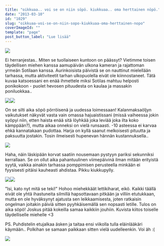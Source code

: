 ```yaml
---
title: "oikkuaa.. voi se on niin söpö. kiukkuaa.. oma herttainen nöpö."
date: "2013-03-10"
id: "1029"
slug: "oikkuaa-voi-se-on-niin-sopo-kiukkuaa-oma-herttainen-nopo"
coverImageId: ""
template: "page"
post_button_label: "Lue lisää"
---
```


[![](/images/2013.3.10_1.JPG)](http://4.bp.blogspot.com/-_rvkVniTDSE/UTy4Wuh8jtI/AAAAAAAAFcY/nXFmeHKdEto/s1600/2013.3.10_1.JPG)

Ei herranjestas.. Miten se tuollaiseen kuntoon on päässyt? Vietimme toisen täydellisen miehen kanssa aamupäivän ulkona kameran ja rajattoman yrmeän Sotilaan kanssa. Aurinkoisista päivistä se on nauttinut mielellään tarhassa, mutta aktiviteetit tarhan ulkopuolella eivät ole kiinnostaneet. Tätä kuvaa katsoessani en enää ihmettele miksi Sotilas mahtuu helposti ponikokoon - puolet hevosen pituudesta on kaulaa ja massakin poniluokkaa..

[![](/images/2013.3.10_16.JPG)](http://1.bp.blogspot.com/-SCIEmYS2Ph0/UTy4W9EFhBI/AAAAAAAAFcw/VcmsdaX9yLs/s1600/2013.3.10_16.JPG)[![](/images/2013.3.10_4.JPG)](http://2.bp.blogspot.com/-PUpvZS1Ref4/UTy4XTLtDVI/AAAAAAAAFc0/6NpxytYepFg/s1600/2013.3.10_4.JPG)

On se silti aika söpö pörröisenä ja uudessa loimessaan! Kalanmaksaöljyn vaikutukset näkyvät vasta vain omassa hajuaistissani (missä vaiheessa jokin syöpyi niin, etten haista enää sitä löyhkää joka leviää joka ilta koko kämppään?), mutta aikaa onneksi on vielä runsaasti. -10 asteessa ei karvaa ehkä kannatakaan pudottaa. Harja on kyllä saanut melkoisesti pituutta ja paksuutta jostakin. Tosin ilmeisesti hupenevan hännän kustannuksella..

[![](/images/2013.3.10_6.JPG)](http://1.bp.blogspot.com/-Phe8N7mJJjE/UTy4X-XyuuI/AAAAAAAAFdA/zbCrBrZxjbA/s1600/2013.3.10_6.JPG)

Haha, näin läskipään korvat saatiin nousemaan pystyyn pariksi sekunniksi kerrallaan. Se on ollut aika pahantuulinen viimepäivinä ilman mitään erityistä syytä, vaikka ainakin tarhassa pomppimisen perusteella minkään ei fyysisesti pitäisi kauheasti ahdistaa. Pikku kiukkupylly.

[![](/images/2013.3.10_18.JPG)](http://3.bp.blogspot.com/-4Y8D8wqRf6w/UTy4WiobcpI/AAAAAAAAFc8/qCTInFVNudY/s1600/2013.3.10_18.JPG)[![](/images/2013.3.10_9.JPG)](http://3.bp.blogspot.com/-PWCoL7rmySg/UTy4YUwyfAI/AAAAAAAAFdE/yyh6x8BQQME/s1600/2013.3.10_9.JPG)

"Isi, kato nyt mitä se teki!" Hohoo miehekkäät lettikiharat, eikö. Kaikki täällä eivät ole yhtä ihastuneita silmillä hapsottavaan pitkään ja villiin etutukkaan, mutta en ole hyväksynyt ajatusta sen leikkaamisesta, joten ratkaisin ongelman joitakin päiviä sitten pyyhkäisemällä sen nopsasti letille. Tulos on aika söpö! Joskus pitää kokeilla samaa kaikkiin jouhiin. Kuvista kiitos toiselle täydelliselle miehelle <3

PS. Puhdistelin etujalkaa äsken ja taitaa ensi viikolla tulla eläinlääkäri käymään.. Polkihan se samaan paikkaan sitten vielä uudelleenkin. Voi äh :(

[![](/images/ak.png)](http://2.bp.blogspot.com/-VDBKMD6z_vE/UTzidI-3UmI/AAAAAAAAFdQ/IjYnIgGzd-A/s1600/ak.png)
